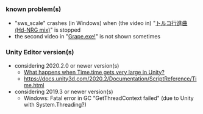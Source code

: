 ### known problem(s)
- "sws_scale" crashes (in Windows) when (the video in) "[トルコ行進曲 (Hd-NRG mix)](https://manbow.nothing.sh/event/event.cgi?action=More_def&num=47&event=78)" is stopped
- the second video in "[Grape.exe!](https://anonymous.nekokan.dyndns.info/data/BOFoonXV/grape_exe.zip)" is not shown sometimes

### Unity Editor version(s)
+ considering 2020.2.0 or newer version(s)
    - [What happens when Time.time gets very large in Unity?](https://gamedev.stackexchange.com/questions/141807/what-happens-when-time-time-gets-very-large-in-unity)
    - <https://docs.unity3d.com/2020.2/Documentation/ScriptReference/Time.html>
+ considering 2019.3 or newer version(s)
    - Windows: Fatal error in GC "GetThreadContext failed" (due to Unity with System.Threading?)